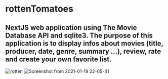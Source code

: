 # rottenTomatoes
## NextJS web application using The Movie Database API and sqlite3. The purpose of this application is to display infos about movies (title, producer, date, genre, summary ...), review, rate and create your own favorite list. 

![rotten](https://user-images.githubusercontent.com/71257149/105094907-3d54bf80-5aa5-11eb-8431-f321e54e596e.png)
![Screenshot from 2021-01-19 22-05-41](https://user-images.githubusercontent.com/71257149/105095029-68d7aa00-5aa5-11eb-86ea-893f5ce61c17.png)
